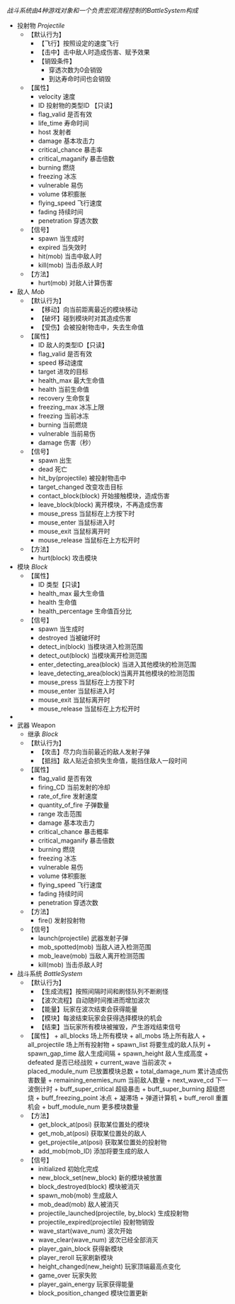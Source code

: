 _战斗系统由4种游戏对象和一个负责宏观流程控制的BattleSystem构成_
+ 投射物 _Projectile_
	+ 【默认行为】
		+ 【飞行】按照设定的速度飞行
		+ 【击中】击中敌人时造成伤害、赋予效果
		+ 【销毁条件】
			+ 穿透次数为0会销毁
			+ 到达寿命时间也会销毁
	+ 【属性】
		+ velocity 速度
		+ ID 投射物的类型ID 【只读】
		+ flag_valid 是否有效
		+ life_time 寿命时间
		+ host 发射者
		+ damage 基本攻击力
		+ critical_chance 暴击率
		+ critical_maganify 暴击倍数
		+ burning 燃烧
		+ freezing 冰冻
		+ vulnerable 易伤 
		+ volume 体积膨胀
		+ flying_speed 飞行速度
		+ fading 持续时间
		+ penetration 穿透次数
	+ 【信号】
		+ spawn 当生成时
		+ expired 当失效时
		+ hit(mob) 当击中敌人时
		+ kill(mob) 当击杀敌人时
	+ 【方法】
		+ hurt(mob) 对敌人计算伤害 
+ 敌人 _Mob_
	+ 【默认行为】
		+ 【移动】向当前距离最近的模块移动
		+ 【破坏】碰到模块时对其造成伤害
		+ 【受伤】会被投射物击中，失去生命值
	+ 【属性】
		+ ID 敌人的类型ID【只读】
		+ flag_valid 是否有效
		+ speed 移动速度
		+ target 进攻的目标
		+ health_max 最大生命值
		+ health 当前生命值
		+ recovery 生命恢复
		+ freezing_max 冰冻上限
		+ freezing 当前冰冻
		+ burning 当前燃烧
		+ vulnerable 当前易伤
		+ damage 伤害（秒）
	+ 【信号】
		+ spawn 出生
		+ dead 死亡
		+ hit_by(projectile) 被投射物击中
		+ target_changed 改变攻击目标
		+ contact_block(block) 开始接触模块，造成伤害
		+ leave_block(block) 离开模块，不再造成伤害
		+ mouse_press 当鼠标在上方按下时
		+ mouse_enter 当鼠标进入时
		+ mouse_exit 当鼠标离开时
		+ mouse_release 当鼠标在上方松开时
	+ 【方法】
		+ hurt(block) 攻击模块
+ 模块 _Block_
	+ 【属性】
		+ ID 类型【只读】
		+ health_max 最大生命值
		+ health 生命值
		+ health_percentage 生命值百分比
	+ 【信号】
		+ spawn 当生成时
		+ destroyed 当被破坏时
		+ detect_in(block) 当模块进入检测范围
		+ detect_out(block) 当模块离开检测范围
		+ enter_detecting_area(block) 当进入其他模块的检测范围
		+ leave_detecting_area(block)当离开其他模块的检测范围
		+ mouse_press 当鼠标在上方按下时
		+ mouse_enter 当鼠标进入时
		+ mouse_exit 当鼠标离开时
		+ mouse_release 当鼠标在上方松开时
+ 
+ 武器 Weapon 
	+ 继承 _Block_
	+ 【默认行为】
		+ 【攻击】尽力向当前最近的敌人发射子弹
		+ 【抵挡】敌人贴近会损失生命值，能挡住敌人一段时间
	+ 【属性】
		+ flag_valid 是否有效 
		+ firing_CD 当前发射的冷却
		+ rate_of_fire 发射速度
		+ quantity_of_fire 子弹数量
		+ range 攻击范围
		+ damage 基本攻击力
		+ critical_chance 暴击概率
		+ critical_maganify 暴击倍数
		+ burning 燃烧
		+ freezing 冰冻
		+ vulnerable 易伤 
		+ volume 体积膨胀
		+ flying_speed 飞行速度
		+ fading 持续时间
		+ penetration 穿透次数
	+ 【方法】
		+ fire() 发射投射物
	+ 【信号】
		+ launch(projectile) 武器发射子弹
		+ mob_spotted(mob) 当敌人进入检测范围
		+ mob_leave(mob) 当敌人离开检测范围
		+ kill(mob) 当击杀敌人时
+ 战斗系统 _BattleSystem_
	+ 【默认行为】
		+ 【生成流程】按照间隔时间和刷怪队列不断刷怪
		+ 【波次流程】自动随时间推进而增加波次
		+ 【能量】玩家在波次结束会获得能量
		+ 【模块】每波结束玩家会获得选择模块的机会
		+ 【结束】当玩家所有模块被摧毁，产生游戏结束信号
	+ 【属性】
			+ all_blocks 场上所有模块
			+ all_mobs 场上所有敌人
			+ all_projectile 场上所有投射物
			+ spawn_list 将要生成的敌人队列
			+ spawn_gap_time 敌人生成间隔
			+ spawn_height 敌人生成高度
			+ defeated 是否已经战败
			+ current_wave 当前波次
			+ placed_module_num 已放置模块总数
			+ total_damage_num 累计造成伤害数量
			+ remaining_enemies_num 当前敌人数量
			+ next_wave_cd 下一波倒计时
			+ buff_super_critical 超级暴击
			+ buff_super_burning 超级燃烧
			+ buff_freezing_point 冰点
			+  凝滞场
			+ 弹道计算机
			+ buff_reroll 重置机会
			+ buff_module_num 更多模块数量
	+ 【方法】
		+ get_block_at(posi) 获取某位置处的模块
		+ get_mob_at(posi) 获取某位置处的敌人
		+ get_projectile_at(posi) 获取某位置处的投射物
		+ add_mob(mob_ID) 添加将要生成的敌人
	+ 【信号】
		+ initialized 初始化完成
		+ new_block_set(new_block) 新的模块被放置
		+ block_destroyed(block) 模块被消灭
		+ spawn_mob(mob) 生成敌人
		+ mob_dead(mob) 敌人被消灭
		+ projectile_launched(projectile, by_block) 生成投射物
		+ projectile_expired(projectile) 投射物销毁
		+ wave_start(wave_num) 波次开始
		+ wave_clear(wave_num) 波次已经全部消灭
		+ player_gain_block 获得新模块
		+ player_reroll 玩家刷新模块
		+ height_changed(new_height) 玩家顶端最高点变化
		+ game_over 玩家失败
		+ player_gain_energy 玩家获得能量
		+ block_position_changed 模块位置更新

